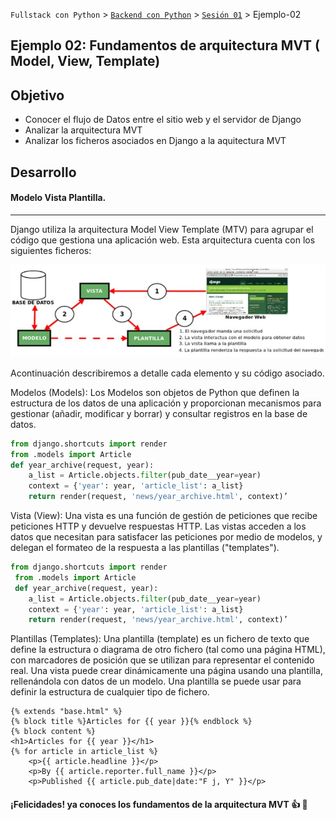 `Fullstack con Python` > [`Backend con Python`](../../Readme.md) > [`Sesión 01`](../Readme.md) > Ejemplo-02
## Ejemplo 02: Fundamentos de arquitectura MVT ( Model, View, Template)

## Objetivo

- Conocer el flujo de Datos entre el sitio web y el servidor de Django
- Analizar la arquitectura MVT
- Analizar los ficheros asociados en Django a la aquitectura MVT


## Desarrollo

#### Modelo Vista Plantilla.
***
Django utiliza la arquitectura Model View Template (MTV) para agrupar el código que gestiona una aplicación web. Esta arquitectura cuenta con los siguientes ficheros:

![](img/Ejemplo1_1.jpg)

Acontinuación describiremos a detalle cada elemento y su código asociado.

Modelos (Models): Los Modelos son objetos de Python que definen la estructura de los datos de una aplicación y proporcionan mecanismos para gestionar (añadir, modificar y borrar) y consultar registros en la base de datos.


```python
from django.shortcuts import render
from .models import Article
def year_archive(request, year):
    a_list = Article.objects.filter(pub_date__year=year)
    context = {'year': year, 'article_list': a_list}
    return render(request, 'news/year_archive.html', context)’

```

Vista (View): Una vista es una función de gestión de peticiones que recibe peticiones HTTP y devuelve respuestas HTTP. Las vistas acceden a los datos que necesitan para satisfacer las peticiones por medio de modelos, y delegan el formateo de la respuesta a las plantillas ("templates").

```python
from django.shortcuts import render
 from .models import Article
 def year_archive(request, year):
    a_list = Article.objects.filter(pub_date__year=year)
    context = {'year': year, 'article_list': a_list}
    return render(request, 'news/year_archive.html', context)’
```

Plantillas (Templates): Una plantilla (template) es un fichero de texto que define la estructura o diagrama de otro fichero (tal como una página HTML), con marcadores de posición que se utilizan para representar el contenido real. Una vista puede crear dinámicamente una página usando una plantilla, rellenándola con datos de un modelo. Una plantilla se puede usar para definir la estructura de cualquier tipo de fichero.

```Jinja
{% extends "base.html" %}
{% block title %}Articles for {{ year }}{% endblock %}
{% block content %}
<h1>Articles for {{ year }}</h1>
{% for article in article_list %}
    <p>{{ article.headline }}</p>
    <p>By {{ article.reporter.full_name }}</p>
    <p>Published {{ article.pub_date|date:"F j, Y" }}</p>
```

#### ¡Felicidades! ya conoces los fundamentos de la arquitectura MVT  :+1: :1st_place_medal:

